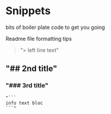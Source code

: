 # Snippets

bits of boiler plate code to get you going

Readme file formatting tips
> "> left line text"

## "## 2nd title"
### "### 3rd title"

```
"``` 
info text bloc
```"
```

